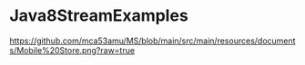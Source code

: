 # Java8StreamExamples

https://github.com/mca53amu/MS/blob/main/src/main/resources/documents/Mobile%20Store.png?raw=true
